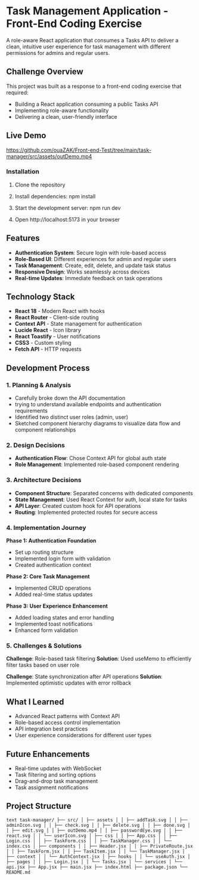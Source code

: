 # Task Management Application - Front-End Coding Exercise

A role-aware React application that consumes a Tasks API to deliver a clean, intuitive user experience for task management with different permissions for admins and regular users.

## Challenge Overview

This project was built as a response to a front-end coding exercise that required:
- Building a React application consuming a public Tasks API
- Implementing role-aware functionality
- Delivering a clean, user-friendly interface

## Live Demo
https://github.com/ouaZAK/Front-end-Test/tree/main/task-manager/src/assets/outDemo.mp4

### Installation
1. Clone the repository
2. Install dependencies:
	npm install

3. Start the development server:
	npm run dev
4. Open http://localhost:5173 in your browser

## Features

- **Authentication System**: Secure login with role-based access
- **Role-Based UI**: Different experiences for admin and regular users
- **Task Management**: Create, edit, delete, and update task status
- **Responsive Design**: Works seamlessly across devices
- **Real-time Updates**: Immediate feedback on task operations

## Technology Stack

- **React 18** - Modern React with hooks
- **React Router** - Client-side routing
- **Context API** - State management for authentication
- **Lucide React** - Icon library
- **React Toastify** - User notifications
- **CSS3** - Custom styling
- **Fetch API** - HTTP requests

## Development Process

### 1. Planning & Analysis
- Carefully broke down the API documentation
- trying to understand available endpoints and authentication requirements
- Identified two distinct user roles (admin, user)
- Sketched component hierarchy diagrams to visualize data flow and component relationships

### 2. Design Decisions
- **Authentication Flow**: Chose Context API for global auth state
- **Role Management**: Implemented role-based component rendering

### 3. Architecture Decisions
- **Component Structure**: Separated concerns with dedicated components
- **State Management**: Used React Context for auth, local state for tasks
- **API Layer**: Created custom hook for API operations
- **Routing**: Implemented protected routes for secure access

### 4. Implementation Journey

**Phase 1: Authentication Foundation**
- Set up routing structure
- Implemented login form with validation
- Created authentication context

**Phase 2: Core Task Management**
- Implemented CRUD operations
- Added real-time status updates

**Phase 3: User Experience Enhancement**
- Added loading states and error handling
- Implemented toast notifications
- Enhanced form validation

### 5. Challenges & Solutions

**Challenge**: Role-based task filtering
**Solution**: Used useMemo to efficiently filter tasks based on user role

**Challenge**: State synchronization after API operations
**Solution**: Implemented optimistic updates with error rollback

## What I Learned
- Advanced React patterns with Context API
- Role-based access control implementation
- API integration best practices
- User experience considerations for different user types

## Future Enhancements
- Real-time updates with WebSocket
- Task filtering and sorting options
- Drag-and-drop task management
- Task assignment notifications


## Project Structure
```text task-manager/ ├── src/ │ ├── assets │ │ ├── addTask.svg │ │ ├── adminIcon.svg │ │ ├── check.svg │ │ ├── delete.svg │ │ ├── done.svg │ │ ├── edit.svg │ │ ├── outDemo.mp4 │ │ ├── passwordEye.svg │ │ ├── react.svg │ │ └── userIcon.svg │ ├── css │ │ ├── App.css │ │ ├── Login.css │ │ ├── TaskForm.css │ │ ├── TaskManager.css │ │ └── index.css │ ├── components │ │ ├── Header.jsx │ │ ├── PrivateRoute.jsx │ │ ├── TaskForm.jsx │ │ ├── TaskItem.jsx │ │ └── TaskManager.jsx │ ├── context │ │ └── AuthContext.jsx │ ├── hooks │ │ └── useAuth.jsx │ ├── pages │ │ ├── Login.jsx │ │ └── Tasks.jsx │ └── services │ └── api.jsx ├── App.jsx ├── main.jsx ├── index.html ├── package.json └── README.md ```
